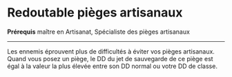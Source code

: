 # Redoutable pièges artisanaux

<p><strong>Prérequis</strong> maître en Artisanat, Spécialiste des pièges artisanaux</p>
<hr>
<p>Les ennemis éprouvent plus de difficultés à éviter vos pièges artisanaux. Quand vous posez un piège, le DD du jet de sauvegarde de ce piège est égal à la valeur la plus élevée entre son DD normal ou votre DD de classe.</p>
